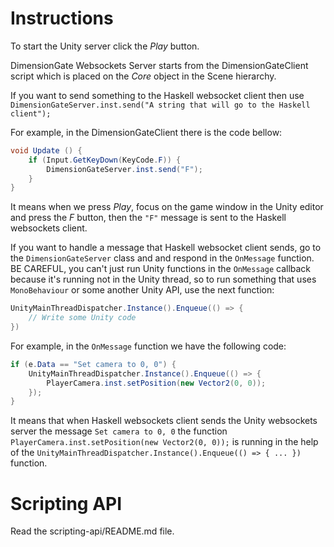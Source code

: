 # Instructions

To start the Unity server click the *Play* button.

DimensionGate Websockets Server starts from the DimensionGateClient script which is placed on the *Core* object in the Scene hierarchy.

If you want to send something to the Haskell websocket client then use `DimensionGateServer.inst.send("A string that will go to the Haskell client");`

For example, in the DimensionGateClient there is the code bellow:
```C#
void Update () {
    if (Input.GetKeyDown(KeyCode.F)) {
        DimensionGateServer.inst.send("F");
    }
}
```

It means when we press *Play*, focus on the game window in the Unity editor and press the *F* button, then the `"F"` message is sent to the Haskell websockets client.

If you want to handle a message that Haskell websocket client sends, go to the `DimensionGateServer` class and and respond in the `OnMessage` function. BE CAREFUL, you can't just run Unity functions in the `OnMessage` callback because it's running not in the Unity thread, so to run something that uses `MonoBehaviour` or some another Unity API, use the next function:

```C#
UnityMainThreadDispatcher.Instance().Enqueue(() => {
    // Write some Unity code
})
```

For example, in the `OnMessage` function we have the following code:

```C#
if (e.Data == "Set camera to 0, 0") {
    UnityMainThreadDispatcher.Instance().Enqueue(() => {
        PlayerCamera.inst.setPosition(new Vector2(0, 0));
    });
}
```

It means that when Haskell websockets client sends the Unity websockets server the message `Set camera to 0, 0` the function `PlayerCamera.inst.setPosition(new Vector2(0, 0));` is running in the help of the `UnityMainThreadDispatcher.Instance().Enqueue(() => { ... })` function.

# Scripting API

Read the scripting-api/README.md file.

